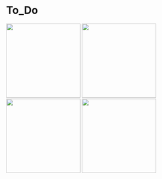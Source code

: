 # To_Do

<img src="https://user-images.githubusercontent.com/120726136/221186510-2184ead4-605f-4033-932c-6551a8248f60.png" width="200" />




<img src="https://user-images.githubusercontent.com/120726136/221186542-0b28b188-19e7-4345-9ed7-9c5c18bf9d93.png" width="200" />



<img src="https://user-images.githubusercontent.com/120726136/221186567-46b38bce-d41d-4dbc-ab24-ccf9ffd89870.png" width="200" />



<img src="https://user-images.githubusercontent.com/120726136/221186645-2d3177ff-ddfd-43d9-a73a-5a10f886aeab.png" width="200" />


